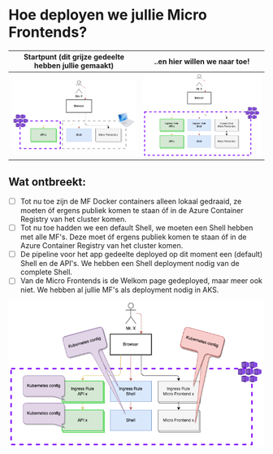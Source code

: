 # Hoe deployen we jullie Micro Frontends?

|Startpunt (dit grijze gedeelte hebben jullie gemaakt) |..en hier willen we naar toe! 
|--|--|
|![Start](./MaffeMaandag-Start.drawio.png)|![Apps Namespace Scope](./MaffeMaandag-Kubernetes%20Apps%20Namespace.drawio.png)

## Wat ontbreekt:
- [ ] Tot nu toe zijn de MF Docker containers alleen lokaal gedraaid, ze moeten óf ergens publiek komen te staan óf in de Azure Container Registry van het cluster komen.
- [ ] Tot nu toe hadden we een default Shell, we moeten een Shell hebben met alle MF's. Deze moet óf ergens publiek komen te staan óf in de Azure Container Registry van het cluster komen.
- [ ] De pipeline voor het app gedeelte deployed op dit moment een (default) Shell en de API's. We hebben een Shell deployment nodig van de complete Shell.
- [ ] Van de Micro Frontends is de Welkom page gedeployed, maar meer ook niet. We hebben al jullie MF's als deployment nodig in AKS.

![App Scoped Namespace Pipelines](./MaffeMaandag-Kubernetes%20Apps%20Namespace%20Pipeline.drawio.png)